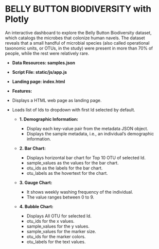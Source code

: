 # BELLY BUTTON BIODIVERSITY with Plotly

An interactive dashboard to explore the Belly Button Biodiversity dataset, which catalogs the microbes that colonize human navels. The dataset reveals that a small handful of microbial species (also called operational taxonomic units, or OTUs, in the study) were present in more than 70% of people, while the rest were relatively rare.
 
- **Data Resources: samples.json**
- **Script File: static/js/app.js**
- **Landing page: index.html**

- **Features:**
- Displays a HTML web page as landing page.
- Loads list of Ids to dropdown with first Id selected by default.

  - **1. Demographic Information:**
    - Display each key-value pair from the metadata JSON object.
    - Displays the sample metadata, i.e., an individual’s demographic information.

  - **2. Bar Chart:**
    - Displays horizontal bar chart for Top 10 OTU of selected Id.
    - sample_values as the values for the bar chart.
    - otu_ids as the labels for the bar chart.
    - otu_labels as the hovertext for the chart.

  - **3. Gauge Chart:**
    - It shows weekly washing frequency of the individual.
    - The value ranges between 0 to 9.

  - **4. Bubble Chart:**
    - Displays All OTU for selected Id.
    - otu_ids for the x values.
    - sample_values for the y values.
    - sample_values for the marker size.
    - otu_ids for the marker colors.
    - otu_labels for the text values.

